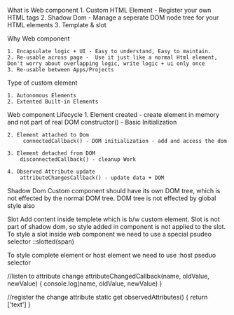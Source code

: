 What is Web component
    1. Custom HTML Element - Register your own HTML tags
    2. Shadow Dom   - Manage a seperate DOM node tree for your HTML elements
    3. Template & slot


Why Web component

    1. Encapsulate logic + UI - Easy to understand, Easy to maintain.
    2. Re-usable across page -  Use it just like a normal Html element, Don't worry about overlapping logic, write logic + ui only once
    3. Re-usable between Apps/Projects


Type of custom element

    1. Autonomous Elements
    2. Extented Built-in Elements 


Web component Lifecycle
     1. Element created - create element in memory and not part of real DOM
         constructor() - Basic Initialization
    
    2. Element attached to Dom
         connectedCallback() - DOM initialization - add and access the dom

    3. Element detached from DOM 
        disconnectedCallback() - cleanup Work

    4. Observed Attribute update
        attributeChangesCallback() - update data + DOM 

Shadow Dom
    Custom component should have its own DOM tree, which is not effected by the normal DOM tree.
    DOM tree is not effected by global style also


 Slot
    Add content inside templete which is b/w custom element. Slot is not part of shadow dom, so style added in component is not applied to the slot.
    To style a slot inside web component we need to use a special psudeo selector ::slotted(span)

To style complete element or host element we need to use :host pseduo selector

//listen to attribute change
attributeChangedCallback(name, oldValue, newValue) {
        console.log(name, oldValue, newValue)
}

//register the change attribute
static get observedAttributes() {
    return ['text']
}